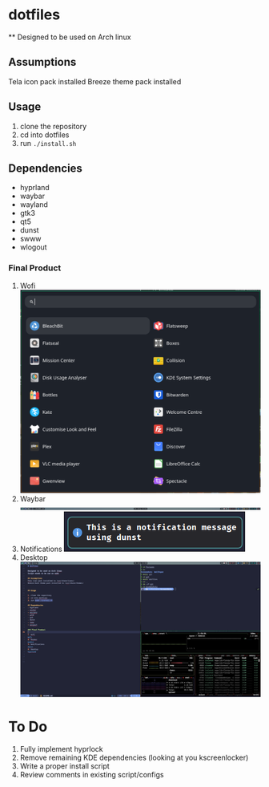 # dotfiles

** Designed to be used on Arch linux

## Assumptions
Tela icon pack installed
Breeze theme pack installed


## Usage

1. clone the repository
2. cd into dotfiles
3. run `./install.sh`

## Dependencies
- hyprland
- waybar
- wayland
- gtk3
- qt5
- dunst
- swww
- wlogout

### Final Product

1. Wofi
![wofi](images/wofi.png)
2. Waybar
![waybar](images/waybar.png)
3. Notifications
![dunst](images/dunst.png)
4. Desktop
![hyprland](images/hyprland.png)



# To Do
1. Fully implement hyprlock
2. Remove remaining KDE dependencies (looking at you kscreenlocker)
3. Write a proper install script 
4. Review comments in existing script/configs
